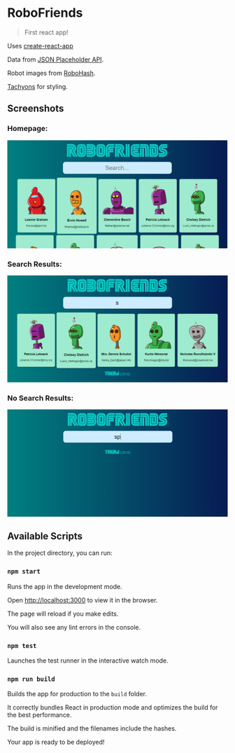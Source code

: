 # RoboFriends

> First react app!

Uses [create-react-app](https://github.com/facebook/create-react-app)

Data from [JSON Placeholder API](https://jsonplaceholder.typicode.com).

Robot images from [RoboHash](https://robohash.org).

[Tachyons](http://tachyons.io) for styling.

## Screenshots

### Homepage:

![Home](./screenshots/robofriends1.png)

### Search Results:

![Home](./screenshots/robofriends2.png)

### No Search Results:

![Home](./screenshots/robofriends3.png)

## Available Scripts

In the project directory, you can run:

### `npm start`

Runs the app in the development mode.

Open [http://localhost:3000](http://localhost:3000) to view it in the browser.

The page will reload if you make edits.

You will also see any lint errors in the console.

### `npm test`

Launches the test runner in the interactive watch mode.

### `npm run build`

Builds the app for production to the `build` folder.

It correctly bundles React in production mode and optimizes the build for the best performance.

The build is minified and the filenames include the hashes.

Your app is ready to be deployed!
